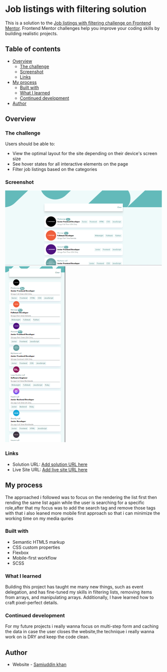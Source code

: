 # Job listings with filtering solution

This is a solution to the [Job listings with filtering challenge on Frontend Mentor](https://www.frontendmentor.io/challenges/job-listings-with-filtering-ivstIPCt). Frontend Mentor challenges help you improve your coding skills by building realistic projects. 

## Table of contents

- [Overview](#overview)
  - [The challenge](#the-challenge)
  - [Screenshot](#screenshot)
  - [Links](#links)
- [My process](#my-process)
  - [Built with](#built-with)
  - [What I learned](#what-i-learned)
  - [Continued development](#continued-development)
- [Author](#author)


## Overview

### The challenge

Users should be able to:

- View the optimal layout for the site depending on their device's screen size
- See hover states for all interactive elements on the page
- Filter job listings based on the categories

### Screenshot

![Desktop View](./screenshots/desktop_ss.png)
![Mobile View](./screenshots/mobileView_Ss.png)



### Links

- Solution URL: [Add solution URL here](https://)
- Live Site URL: [Add live site URL here](https://your-live-site-url.com)

## My process

The approached i followed was to focus on the rendering the list first then rending the same list again while the user is searching for a specific role,after that my focus was to add the search tag and remove those tags with that i also leaned more mobile first approach so that i can minimize the working time on my media quries

### Built with

- Semantic HTML5 markup
- CSS custom properties
- Flexbox
- Mobile-first workflow
- SCSS

### What I learned

Building this project has taught me many new things, such as event delegation, and has fine-tuned my skills in filtering lists, removing items from arrays, and manipulating arrays. Additionally, I have learned how to craft pixel-perfect details.

### Continued development

For my future projects i really wanna focus on multi-step form and caching the data in case the user closes the website,the technique i really wanna work on is DRY and keep the code clean.


## Author

- Website - [Samiuddin khan](https://www.your-site.com)
<!-- - Frontend Mentor - [@yourusername](https://www.frontendmentor.io/profile/yourusername) -->
<!-- - Twitter - [@yourusername](https://www.twitter.com/yourusername) -->


